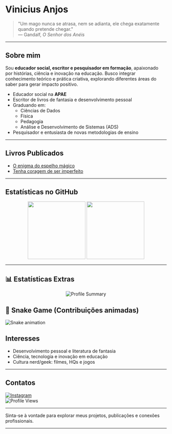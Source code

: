 # Vinicius Anjos

> "Um mago nunca se atrasa, nem se adianta, ele chega exatamente quando pretende chegar."  
> — Gandalf, *O Senhor dos Anéis*

---

## Sobre mim
Sou **educador social, escritor e pesquisador em formação**, apaixonado por histórias, ciência e inovação na educação. Busco integrar conhecimento teórico e prática criativa, explorando diferentes áreas do saber para gerar impacto positivo.  

- Educador social na **APAE**  
- Escritor de livros de fantasia e desenvolvimento pessoal  
- Graduando em:
  - Ciências de Dados  
  - Física  
  - Pedagogia  
  - Análise e Desenvolvimento de Sistemas (ADS)  
- Pesquisador e entusiasta de novas metodologias de ensino  

---

## Livros Publicados
- [O enigma do espelho mágico](https://loja.uiclap.com/titulo/ua35763/)  
- [Tenha coragem de ser imperfeito](https://loja.uiclap.com/titulo/ua38531/) 


  
---
## Estatísticas no GitHub

<div align="center">
  <img src="https://github-readme-stats.vercel.app/api?username=v-anjos&show_icons=true&theme=radical" height="180em"/>
  <img src="https://github-readme-stats.vercel.app/api/top-langs/?username=v-anjos&layout=compact&theme=radical" height="180em"/>
</div>

---
## 📊 Estatísticas Extras

<div align="center">

![Profile Summary](https://github-profile-summary-cards.vercel.app/api/cards/profile-details?username=v-anjos&theme=radical)  

</div>

## 🐍 Snake Game (Contribuições animadas)

![Snake animation](https://github.com/v-anjos/v-anjos/blob/output/github-contribution-grid-snake.svg)

## Interesses
- Desenvolvimento pessoal e literatura de fantasia  
- Ciência, tecnologia e inovação em educação  
- Cultura nerd/geek: filmes, HQs e jogos

---

## Contatos
[![Instagram](https://img.shields.io/badge/-Instagram-E4405F?style=for-the-badge&logo=instagram&logoColor=white)](https://www.instagram.com/ovinianjos/)  
![Profile Views](https://komarev.com/ghpvc/?username=vanjosa&label=Visualizações&color=blueviolet&style=flat-square)

---

Sinta-se à vontade para explorar meus projetos, publicações e conexões profissionais.

---




